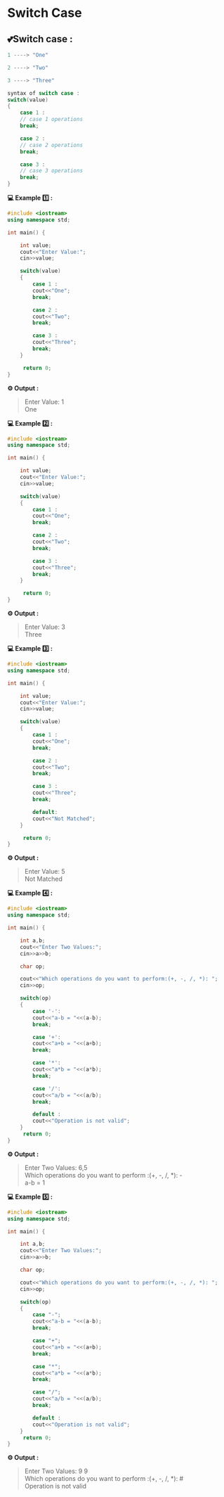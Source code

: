 # Switch Case

## 💕Switch case :

```cpp
1 ----> "One"

2 ----> "Two"

3 ----> "Three"

syntax of switch case :
switch(value)
{
    case 1 :
    // case 1 operations
    break;

    case 2 :
    // case 2 operations
    break;

    case 3 :
    // case 3 operations
    break;
}
```

**💻 Example 1️⃣ :**

```cpp
#include <iostream>
using namespace std;

int main() {

    int value;
    cout<<"Enter Value:";
    cin>>value;

    switch(value)
    {
        case 1 :
        cout<<"One";
        break;

        case 2 :
        cout<<"Two";
        break;

        case 3 :
        cout<<"Three";
        break;
    }

     return 0;
}
```

**⚙️ Output :**

> Enter Value: 1<br/>
> One

**💻 Example 2️⃣ :**

```cpp
#include <iostream>
using namespace std;

int main() {

    int value;
    cout<<"Enter Value:";
    cin>>value;

    switch(value)
    {
        case 1 :
        cout<<"One";
        break;

        case 2 :
        cout<<"Two";
        break;

        case 3 :
        cout<<"Three";
        break;
    }

     return 0;
}
```

**⚙️ Output :**

> Enter Value: 3<br/>
> Three

**💻 Example 3️⃣ :**

```cpp
#include <iostream>
using namespace std;

int main() {

    int value;
    cout<<"Enter Value:";
    cin>>value;

    switch(value)
    {
        case 1 :
        cout<<"One";
        break;

        case 2 :
        cout<<"Two";
        break;

        case 3 :
        cout<<"Three";
        break;

        default:
        cout<<"Not Matched";
    }

     return 0;
}
```

**⚙️ Output :**

> Enter Value: 5<br/>
> Not Matched

**💻 Example 4️⃣ :**

```cpp
#include <iostream>
using namespace std;

int main() {

    int a,b;
    cout<<"Enter Two Values:";
    cin>>a>>b;

    char op;

    cout<<"Which operations do you want to perform:(+, -, /, *): ";
    cin>>op;

    switch(op)
    {
        case '-':
        cout<<"a-b = "<<(a-b);
        break;

        case '+':
        cout<<"a+b = "<<(a+b);
        break;

        case '*':
        cout<<"a*b = "<<(a*b);
        break;

        case '/':
        cout<<"a/b = "<<(a/b);
        break;

        default :
        cout<<"Operation is not valid";
    }
     return 0;
}
```

**⚙️ Output :**

> Enter Two Values: 6,5<br/>
> Which operations do you want to perform :(+, -, /, \*): - <br/>
> a-b = 1

**💻 Example 5️⃣ :**

```cpp
#include <iostream>
using namespace std;

int main() {

    int a,b;
    cout<<"Enter Two Values:";
    cin>>a>>b;

    char op;

    cout<<"Which operations do you want to perform:(+, -, /, *): ";
    cin>>op;

    switch(op)
    {
        case "-";
        cout<<"a-b = "<<(a-b);
        break;

        case "+";
        cout<<"a+b = "<<(a+b);
        break;

        case "*";
        cout<<"a*b = "<<(a*b);
        break;

        case "/";
        cout<<"a/b = "<<(a/b);
        break;

        default :
        cout<<"Operation is not valid";
    }
     return 0;
}
```

**⚙️ Output :**

> Enter Two Values: 9 9<br/>
> Which operations do you want to perform :(+, -, /, \*): # <br/>
> Operation is not valid
